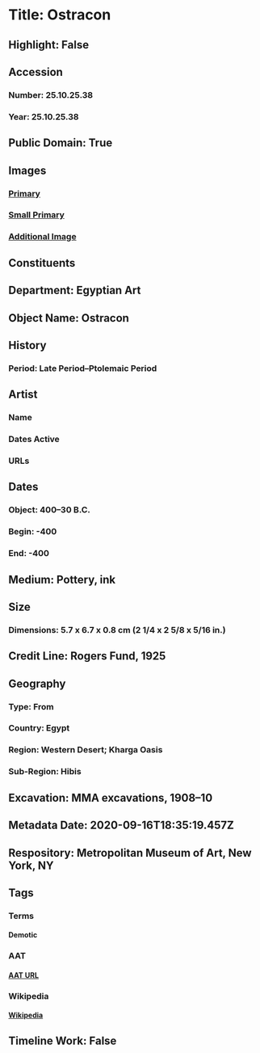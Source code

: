 # Title: Ostracon
## Highlight: False
## Accession
### Number: 25.10.25.38
### Year: 25.10.25.38
## Public Domain: True
## Images
### [Primary](https://images.metmuseum.org/CRDImages/eg/original/25-10-25-38s1.JPG)
### [Small Primary](https://images.metmuseum.org/CRDImages/eg/web-large/25-10-25-38s1.JPG)
### [Additional Image](https://images.metmuseum.org/CRDImages/eg/original/25-10-25-38s2.JPG)
## Constituents
## Department: Egyptian Art
## Object Name: Ostracon
## History
### Period: Late Period–Ptolemaic Period
## Artist
### Name
### Dates Active
### URLs
## Dates
### Object: 400–30 B.C.
### Begin: -400
### End: -400
## Medium: Pottery, ink
## Size
### Dimensions: 5.7 x 6.7 x 0.8 cm (2 1/4 x 2 5/8 x 5/16 in.)
## Credit Line: Rogers Fund, 1925
## Geography
### Type: From
### Country: Egypt
### Region: Western Desert; Kharga Oasis
### Sub-Region: Hibis
## Excavation: MMA excavations, 1908–10
## Metadata Date: 2020-09-16T18:35:19.457Z
## Respository: Metropolitan Museum of Art, New York, NY
## Tags
### Terms
#### Demotic
### AAT
#### [AAT URL](http://vocab.getty.edu/page/aat/300206213)
### Wikipedia
#### [Wikipedia]()
## Timeline Work: False